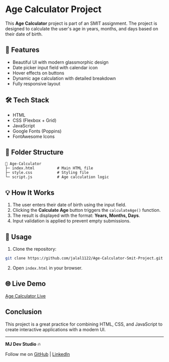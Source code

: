 # Age Calculator Project

This **Age Calculator** project is part of an SMIT assignment. The project is designed to calculate the user's age in years, months, and days based on their date of birth.

## 🎯 Features
- Beautiful UI with modern glassmorphic design
- Date picker input field with calendar icon
- Hover effects on buttons
- Dynamic age calculation with detailed breakdown
- Fully responsive layout

## 🛠️ Tech Stack
- HTML
- CSS (Flexbox + Grid)
- JavaScript
- Google Fonts (Poppins)
- FontAwesome Icons

## 📁 Folder Structure
```
📂 Age-Calculator
├─ index.html          # Main HTML file
├─ style.css           # Styling file
└─ script.js           # Age calculation logic
```

## 💡 How It Works
1. The user enters their date of birth using the input field.
2. Clicking the **Calculate Age** button triggers the `calculateAge()` function.
3. The result is displayed with the format: **Years, Months, Days**.
4. Input validation is applied to prevent empty submissions.

## 🔌 Usage
1. Clone the repository:
```bash
git clone https://github.com/jalal1122/Age-Calculator-Smit-Project.git
```
2. Open `index.html` in your browser.

## 🌐 Live Demo
[Age Calculator Live](#)

## Conclusion
This project is a great practice for combining HTML, CSS, and JavaScript to create interactive applications with a modern UI.

---
**MJ Dev Studio** 🔥

Follow me on [GitHub](https://github.com/jalal1122/) | [LinkedIn](https://www.linkedin.com/in/mjdevstudio/)

